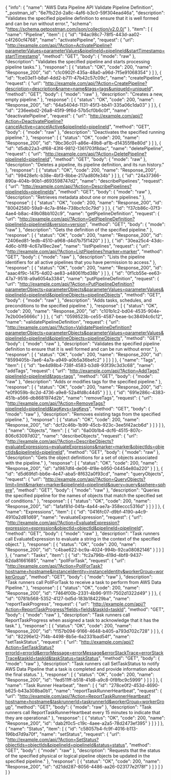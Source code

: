 {
  "info": {
    "name": "AWS Data Pipeline API Validate Pipeline Definition",
    "_postman_id": "6e7fb22d-2a8c-4af6-b3c0-59f304ead46a",
    "description": "Validates the specified pipeline definition to ensure that it is well formed and can be run without error.",
    "schema": "https://schema.getpostman.com/json/collection/v2.0.0/"
  },
  "item": [
    {
      "name": "Pipeline",
      "item": [
        {
          "id": "94ac98c7-78f5-443d-aa02-c4f260cf4768",
          "name": "activatePipeline",
          "request": {
            "url": "http://example.com/api/?Action=ActivatePipeline?parameterValues=parameterValues&pipelineId=pipelineId&startTimestamp=startTimestamp",
            "method": "GET",
            "body": {
              "mode": "raw"
            },
            "description": "Validates the specified pipeline and starts processing pipeline tasks."
          },
          "response": [
            {
              "status": "OK",
              "code": 200,
              "name": "Response_200",
              "id": "c1c0902f-435a-48a0-a96d-7f5e91068354"
            }
          ]
        },
        {
          "id": "fce03e11-b8af-4dd2-b711-47b42c57c09c",
          "name": "createPipeline",
          "request": {
            "url": "http://example.com/api/?Action=CreatePipeline?description=description&name=name&tags=tags&uniqueId=uniqueId",
            "method": "GET",
            "body": {
              "mode": "raw"
            },
            "description": "Creates a new, empty pipeline."
          },
          "response": [
            {
              "status": "OK",
              "code": 200,
              "name": "Response_200",
              "id": "64a5404d-1131-45f3-bb41-335a06c1da03"
            }
          ]
        },
        {
          "id": "236eebd2-26a8-45f9-9f6d-57b5cf0b6c0f",
          "name": "deactivatePipeline",
          "request": {
            "url": "http://example.com/api/?Action=DeactivatePipeline?cancelActive=cancelActive&pipelineId=pipelineId",
            "method": "GET",
            "body": {
              "mode": "raw"
            },
            "description": "Deactivates the specified running pipeline."
          },
          "response": [
            {
              "status": "OK",
              "code": 200,
              "name": "Response_200",
              "id": "9bc36c01-a86e-49b8-af1b-d14355f8e80d"
            }
          ]
        },
        {
          "id": "d5db22a3-df68-43f4-9812-1361703f8dac",
          "name": "deletePipeline",
          "request": {
            "url": "http://example.com/api/?Action=DeletePipeline?pipelineId=pipelineId",
            "method": "GET",
            "body": {
              "mode": "raw"
            },
            "description": "Deletes a pipeline, its pipeline definition, and its run history."
          },
          "response": [
            {
              "status": "OK",
              "code": 200,
              "name": "Response_200",
              "id": "99428efc-b38e-4bf3-8bbe-217ad80fe34b"
            }
          ]
        },
        {
          "id": "24a37366-890a-404b-90b1-d693598747d2",
          "name": "describePipelines",
          "request": {
            "url": "http://example.com/api/?Action=DescribePipelines?pipelineIds=pipelineIds",
            "method": "GET",
            "body": {
              "mode": "raw"
            },
            "description": "Retrieves metadata about one or more pipelines."
          },
          "response": [
            {
              "status": "OK",
              "code": 200,
              "name": "Response_200",
              "id": "80042580-59a9-4c7a-8f4e-738bcfc0c79d"
            }
          ]
        },
        {
          "id": "f37cb86c-07f3-4ae4-b8ac-49b08bb102c9",
          "name": "getPipelineDefinition",
          "request": {
            "url": "http://example.com/api/?Action=GetPipelineDefinition?pipelineId=pipelineId&version=version",
            "method": "GET",
            "body": {
              "mode": "raw"
            },
            "description": "Gets the definition of the specified pipeline."
          },
          "response": [
            {
              "status": "OK",
              "code": 200,
              "name": "Response_200",
              "id": "2406ed81-1edb-4510-a968-d4d7b75f1420"
            }
          ]
        },
        {
          "id": "30ea25c4-43dc-4d6c-b1f8-4c67a19ec2ee",
          "name": "listPipelines",
          "request": {
            "url": "http://example.com/api/?Action=ListPipelines?marker=marker",
            "method": "GET",
            "body": {
              "mode": "raw"
            },
            "description": "Lists the pipeline identifiers for all active pipelines that you have permission to access."
          },
          "response": [
            {
              "status": "OK",
              "code": 200,
              "name": "Response_200",
              "id": "aaac4f9c-1475-4d02-ae83-a48061fbd38b"
            }
          ]
        },
        {
          "id": "0f1cb55e-ee63-47a7-9518-a9a6054a3384",
          "name": "putPipelineDefinition",
          "request": {
            "url": "http://example.com/api/?Action=PutPipelineDefinition?parameterObjects=parameterObjects&parameterValues=parameterValues&pipelineId=pipelineId&pipelineObjects=pipelineObjects",
            "method": "GET",
            "body": {
              "mode": "raw"
            },
            "description": "Adds tasks, schedules, and preconditions to the specified pipeline."
          },
          "response": [
            {
              "status": "OK",
              "code": 200,
              "name": "Response_200",
              "id": "c101b1c2-bd04-4535-904e-7e2b00e5666c"
            }
          ]
        },
        {
          "id": "0598523b-ce55-4587-beae-bc38494c6c12",
          "name": "validatePipelineDefinition",
          "request": {
            "url": "http://example.com/api/?Action=ValidatePipelineDefinition?parameterObjects=parameterObjects&parameterValues=parameterValues&pipelineId=pipelineId&pipelineObjects=pipelineObjects",
            "method": "GET",
            "body": {
              "mode": "raw"
            },
            "description": "Validates the specified pipeline definition to ensure that it is well formed and can be run without error."
          },
          "response": [
            {
              "status": "OK",
              "code": 200,
              "name": "Response_200",
              "id": "8599405b-7ae6-4a7a-a949-a0b5a36befc2"
            }
          ]
        }
      ]
    },
    {
      "name": "Tags",
      "item": [
        {
          "id": "be4d98b4-738f-4583-b3d8-93f39c3d3c68",
          "name": "addTags",
          "request": {
            "url": "http://example.com/api/?Action=AddTags?pipelineId=pipelineId&tags=tags",
            "method": "GET",
            "body": {
              "mode": "raw"
            },
            "description": "Adds or modifies tags for the specified pipeline."
          },
          "response": [
            {
              "status": "OK",
              "code": 200,
              "name": "Response_200",
              "id": "e0f9059b-8c2d-4736-a9e8-52a4fd8c44d5"
            }
          ]
        },
        {
          "id": "691e286c-4383-451b-a566-db8681974d2b",
          "name": "removeTags",
          "request": {
            "url": "http://example.com/api/?Action=RemoveTags?pipelineId=pipelineId&tagKeys=tagKeys",
            "method": "GET",
            "body": {
              "mode": "raw"
            },
            "description": "Removes existing tags from the specified pipeline."
          },
          "response": [
            {
              "status": "OK",
              "code": 200,
              "name": "Response_200",
              "id": "dcf2c46b-1b99-45cb-923c-3ee5f42acb6d"
            }
          ]
        }
      ]
    },
    {
      "name": "Objects",
      "item": [
        {
          "id": "6a00b1b4-dcf6-4515-807c-806c63097d02",
          "name": "describeObjects",
          "request": {
            "url": "http://example.com/api/?Action=DescribeObjects?evaluateExpressions=evaluateExpressions&marker=marker&objectIds=objectIds&pipelineId=pipelineId",
            "method": "GET",
            "body": {
              "mode": "raw"
            },
            "description": "Gets the object definitions for a set of objects associated with the pipeline."
          },
          "response": [
            {
              "status": "OK",
              "code": 200,
              "name": "Response_200",
              "id": "a1987df4-de06-4f8e-b950-04454e80a220"
            }
          ]
        },
        {
          "id": "d5d69fd1-bb6e-4e47-aba5-8f632a0f93cd",
          "name": "queryObjects",
          "request": {
            "url": "http://example.com/api/?Action=QueryObjects?limit=limit&marker=marker&pipelineId=pipelineId&query=query&sphere=sphere",
            "method": "GET",
            "body": {
              "mode": "raw"
            },
            "description": "Queries the specified pipeline for the names of objects that match the specified set of conditions."
          },
          "response": [
            {
              "status": "OK",
              "code": 200,
              "name": "Response_200",
              "id": "1afaf81d-04fa-4a44-ae7a-358eccc5316d"
            }
          ]
        }
      ]
    },
    {
      "name": "Expressions",
      "item": [
        {
          "id": "0416fc07-d9bf-4190-a4c9-4910a2d81d69",
          "name": "evaluateExpression",
          "request": {
            "url": "http://example.com/api/?Action=EvaluateExpression?expression=expression&objectId=objectId&pipelineId=pipelineId",
            "method": "GET",
            "body": {
              "mode": "raw"
            },
            "description": "Task runners call EvaluateExpression to evaluate a string in the context of the specified object."
          },
          "response": [
            {
              "status": "OK",
              "code": 200,
              "name": "Response_200",
              "id": "c4bae622-bc9a-4024-994b-92ca08082146"
            }
          ]
        }
      ]
    },
    {
      "name": "Tasks",
      "item": [
        {
          "id": "fc2a796b-419d-4bf8-9437-62da81661685",
          "name": "pollForTask",
          "request": {
            "url": "http://example.com/api/?Action=PollForTask?hostname=hostname&instanceIdentity=instanceIdentity&workerGroup=workerGroup",
            "method": "GET",
            "body": {
              "mode": "raw"
            },
            "description": "Task runners call PollForTask to receive a task to perform from AWS Data Pipeline."
          },
          "response": [
            {
              "status": "OK",
              "code": 200,
              "name": "Response_200",
              "id": "7464f00b-2331-4b96-9111-7502d1322d49"
            }
          ]
        },
        {
          "id": "0781b568-5352-4127-bd5d-183b184229ba",
          "name": "reportTaskProgress",
          "request": {
            "url": "http://example.com/api/?Action=ReportTaskProgress?fields=fields&taskId=taskId",
            "method": "GET",
            "body": {
              "mode": "raw"
            },
            "description": "Task runners call ReportTaskProgress when assigned a task to acknowledge that it has the task."
          },
          "response": [
            {
              "status": "OK",
              "code": 200,
              "name": "Response_200",
              "id": "f157b094-9166-4648-b405-a793d702c728"
            }
          ]
        },
        {
          "id": "82296e12-714b-4498-8b5e-6a2331bad54f",
          "name": "setTaskStatus",
          "request": {
            "url": "http://example.com/api/?Action=SetTaskStatus?errorId=errorId&errorMessage=errorMessage&errorStackTrace=errorStackTrace&taskId=taskId&taskStatus=taskStatus",
            "method": "GET",
            "body": {
              "mode": "raw"
            },
            "description": "Task runners call SetTaskStatus to notify AWS Data Pipeline that a task is completed and provide information about the final status."
          },
          "response": [
            {
              "status": "OK",
              "code": 200,
              "name": "Response_200",
              "id": "fed511ff-b518-41d8-a9c8-0f8fbc9c5999"
            }
          ]
        }
      ]
    },
    {
      "name": "Task Runner Hearbeat",
      "item": [
        {
          "id": "278ce0f2-453d-4690-b625-b43a308ba0b1",
          "name": "reportTaskRunnerHeartbeat",
          "request": {
            "url": "http://example.com/api/?Action=ReportTaskRunnerHeartbeat?hostname=hostname&taskrunnerId=taskrunnerId&workerGroup=workerGroup",
            "method": "GET",
            "body": {
              "mode": "raw"
            },
            "description": "Task runners call ReportTaskRunnerHeartbeat every 15 minutes to indicate that they are operational."
          },
          "response": [
            {
              "status": "OK",
              "code": 200,
              "name": "Response_200",
              "id": "dab2f0c5-c19c-4aee-a2a5-78d2473ef395"
            }
          ]
        }
      ]
    },
    {
      "name": "Status",
      "item": [
        {
          "id": "c58057b4-fc9f-4016-b113-196bd7d9a70f",
          "name": "setStatus",
          "request": {
            "url": "http://example.com/api/?Action=SetStatus?objectIds=objectIds&pipelineId=pipelineId&status=status",
            "method": "GET",
            "body": {
              "mode": "raw"
            },
            "description": "Requests that the status of the specified physical or logical pipeline objects be updated in the specified pipeline."
          },
          "response": [
            {
              "status": "OK",
              "code": 200,
              "name": "Response_200",
              "id": "d21dd287-8056-4486-aa26-023177e2f78f"
            }
          ]
        }
      ]
    }
  ]
}
